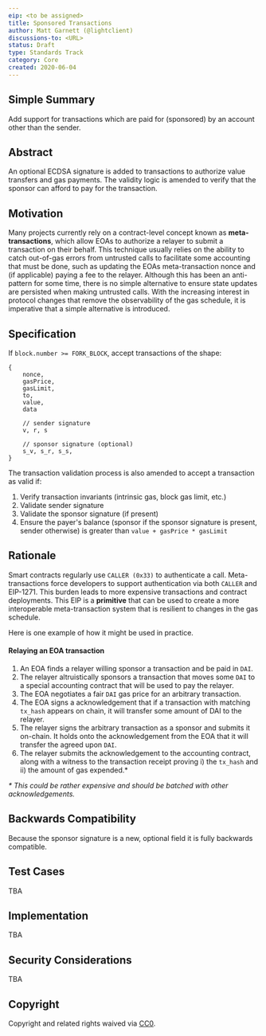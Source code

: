 ```yaml
---
eip: <to be assigned>
title: Sponsored Transactions
author: Matt Garnett (@lightclient)
discussions-to: <URL>
status: Draft
type: Standards Track
category: Core
created: 2020-06-04
---
```


## Simple Summary
Add support for transactions which are paid for (sponsored) by an account other than the sender.

## Abstract
An optional ECDSA signature is added to transactions to authorize value transfers and gas payments.
The validity logic is amended to verify that the sponsor can afford to pay for the transaction.

## Motivation
Many projects currently rely on a contract-level concept known as **meta-transactions**, which allow
EOAs to authorize a relayer to submit a transaction on their behalf. This technique usually relies
on the ability to catch out-of-gas errors from untrusted calls to facilitate some accounting that
must be done, such as updating the EOAs meta-transaction nonce and (if applicable) paying a fee to
the relayer. Although this has been an anti-pattern for some time, there is no simple alternative to
ensure state updates are persisted when making untrusted calls. With the increasing interest in
protocol changes that remove the observability of the gas schedule, it is imperative that a simple
alternative is introduced.

## Specification
If `block.number >= FORK_BLOCK`, accept transactions of the shape:

```
{
    nonce,
    gasPrice,
    gasLimit,
    to,
    value,
    data

    // sender signature
    v, r, s

    // sponsor signature (optional)
    s_v, s_r, s_s,
}
```

The transaction validation process is also amended to accept a transaction as valid if:

1. Verify transaction invariants (intrinsic gas, block gas limit, etc.)
2. Validate sender signature
3. Validate the sponsor signature (if present)
4. Ensure the payer's balance (sponsor if the sponsor signature is present, sender otherwise) is 
greater than `value + gasPrice * gasLimit`

## Rationale

Smart contracts regularly use `CALLER (0x33)` to authenticate a call. Meta-transactions force
developers to support authentication via both `CALLER` and EIP-1271. This burden leads to more
expensive transactions and contract deployments. This EIP is a **primitive** that can be used to create
a more interoperable meta-transaction system that is resilient to changes in the gas schedule.

Here is one example of how it might be used in practice.

#### Relaying an EOA transaction

1. An EOA finds a relayer willing sponsor a transaction and be paid in `DAI`. 
2. The relayer altruistically sponsors a transaction that moves some `DAI` to a special accounting
   contract that will be used to pay the relayer.
3. The EOA negotiates a fair `DAI` gas price for an arbitrary transaction.
4. The EOA signs a acknowledgement that if a transaction with matching `tx_hash` appears on chain,
   it will transfer some amount of DAI to the relayer.
5. The relayer signs the arbitrary transaction as a sponsor and submits it on-chain. It holds onto
   the acknowledgement from the EOA that it will transfer the agreed upon `DAI`.
6. The relayer submits the acknowledgement to the accounting contract, along with a witness to the
   transaction receipt proving i) the `tx_hash` and ii) the amount of gas expended.*

*\* This could be rather expensive and should be batched with other acknowledgements.*

## Backwards Compatibility
Because the sponsor signature is a new, optional field it is fully backwards compatible.

## Test Cases
TBA

## Implementation
TBA

## Security Considerations
TBA

## Copyright
Copyright and related rights waived via [CC0](https://creativecommons.org/publicdomain/zero/1.0/).
